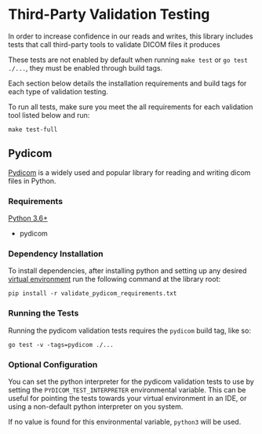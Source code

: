 # Third-Party Validation Testing

In order to increase confidence in our reads and writes, this library 
includes tests that call third-party tools to validate DICOM files it 
produces

These tests are not enabled by default when running `make test` or 
`go test ./...`, they must be enabled through build tags.

Each section below details the installation requirements and build tags for
each type of validation testing.

To run all tests, make sure you meet the all requirements for each validation
tool listed below and run:

```shell
make test-full
```

## Pydicom

[Pydicom](https://pydicom.github.io/pydicom/stable/) is a widely used and 
popular library for reading and writing dicom files in Python.

### Requirements

[Python 3.6+](https://www.python.org/downloads/)
    
- pydicom

### Dependency Installation

To install dependencies, after installing python and setting up any desired
[virtual environment](https://realpython.com/python-virtual-environments-a-primer/)
run the following command at the library root:

```shell
pip install -r validate_pydicom_requirements.txt
```

### Running the Tests

Running the pydicom validation tests requires the `pydicom` build tag, like
so:

```shell
go test -v -tags=pydicom ./...
```

### Optional Configuration

You can set the python interpreter for the pydicom validation tests to use
by setting the `PYDICOM_TEST_INTERPRETER` environmental variable. This can
be useful for pointing the tests towards your virtual environment in an IDE,
or using a non-default python interpreter on you system.

If no value is found for this environmental variable, `python3` will be 
used.
